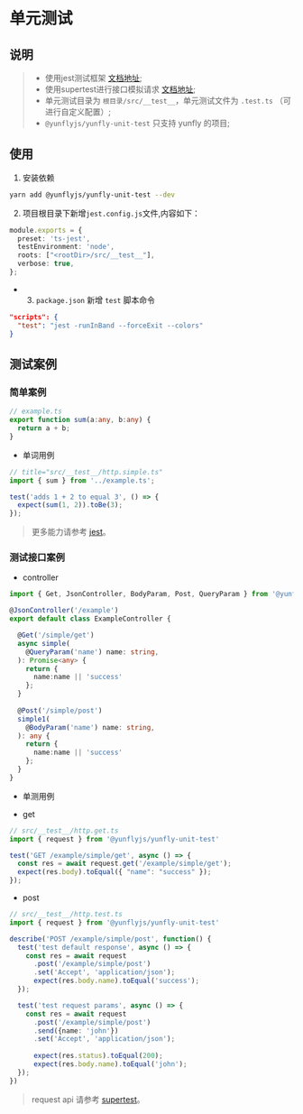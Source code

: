 # 单元测试

## 说明
>
> * 使用jest测试框架 [文档地址](https://jestjs.io/docs/en/getting-started);
> * 使用supertest进行接口模拟请求 [文档地址](https://github.com/ladjs/supertest#readme);
> * 单元测试目录为 `根目录/src/__test__`，单元测试文件为 `.test.ts` （可进行自定义配置）;
> * `@yunflyjs/yunfly-unit-test` 只支持 yunfly 的项目;

## 使用

1. 安装依赖

```bash
yarn add @yunflyjs/yunfly-unit-test --dev
```

2. 项目根目录下新增`jest.config.js`文件,内容如下：

```ts 
module.exports = {
  preset: 'ts-jest',
  testEnvironment: 'node',
  roots: ["<rootDir>/src/__test__"],
  verbose: true,
};
```

* 3. `package.json` 新增 `test` 脚本命令

```json title="package.json"
"scripts": {
  "test": "jest -runInBand --forceExit --colors"
}
```

## 测试案例

### 简单案例

```ts title="src/example.ts"
// example.ts
export function sum(a:any, b:any) {
  return a + b;
}
```

- 单词用例

```ts title="src/__test__/http.simple.ts"
// title="src/__test__/http.simple.ts"
import { sum } from '../example.ts';

test('adds 1 + 2 to equal 3', () => {
  expect(sum(1, 2)).toBe(3);
});
```

> 更多能力请参考 [jest](https://jestjs.io/docs/en/getting-started)。

### 测试接口案例

- controller

```ts
import { Get, JsonController, BodyParam, Post, QueryParam } from '@yunflyjs/yunfly';

@JsonController('/example')
export default class ExampleController {

  @Get('/simple/get')
  async simple(
    @QueryParam('name') name: string,
  ): Promise<any> {
    return {
      name:name || 'success'
    };
  }
  
  @Post('/simple/post')
  simple1(
    @BodyParam('name') name: string,
  ): any {
    return {
      name:name || 'success'
    };
  }
}
```

- 单测用例

- get

```ts title="src/__test__/http.get.ts"
// src/__test__/http.get.ts
import { request } from '@yunflyjs/yunfly-unit-test'

test('GET /example/simple/get', async () => {
  const res = await request.get('/example/simple/get');
  expect(res.body).toEqual({ "name": "success" });
});
```

- post

```ts title="src/__test__/http.post.ts"
// src/__test__/http.test.ts
import { request } from '@yunflyjs/yunfly-unit-test'

describe('POST /example/simple/post', function() {
  test('test default response', async () => {
    const res = await request
      .post('/example/simple/post')
      .set('Accept', 'application/json');
      expect(res.body.name).toEqual('success');
  });

  test('test request params', async () => {
    const res = await request
      .post('/example/simple/post')
      .send({name: 'john'})
      .set('Accept', 'application/json');
  
      expect(res.status).toEqual(200);
      expect(res.body.name).toEqual('john');
  });
})
```

> request api 请参考 [supertest](https://github.com/ladjs/supertest#readme)。




